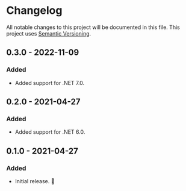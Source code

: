 # Changelog

All notable changes to this project will be documented in this file.
This project uses [Semantic Versioning](https://semver.org/spec/v2.0.0.html).

## 0.3.0 - 2022-11-09

### Added

- Added support for .NET 7.0.

## 0.2.0 - 2021-04-27

### Added

- Added support for .NET 6.0.

## 0.1.0 - 2021-04-27

### Added

- Initial release. 🎉
